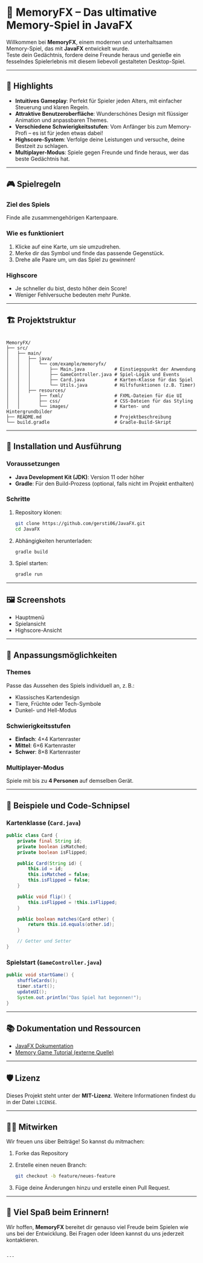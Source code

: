 
# 🎴 MemoryFX – Das ultimative Memory-Spiel in JavaFX

Willkommen bei **MemoryFX**, einem modernen und unterhaltsamen Memory-Spiel, das mit **JavaFX** entwickelt wurde.  
Teste dein Gedächtnis, fordere deine Freunde heraus und genieße ein fesselndes Spielerlebnis mit diesem liebevoll gestalteten Desktop-Spiel.

---

## 🌟 Highlights

- **Intuitives Gameplay**: Perfekt für Spieler jeden Alters, mit einfacher Steuerung und klaren Regeln.  
- **Attraktive Benutzeroberfläche**: Wunderschönes Design mit flüssiger Animation und anpassbaren Themes.  
- **Verschiedene Schwierigkeitsstufen**: Vom Anfänger bis zum Memory-Profi – es ist für jeden etwas dabei!  
- **Highscore-System**: Verfolge deine Leistungen und versuche, deine Bestzeit zu schlagen.  
- **Multiplayer-Modus**: Spiele gegen Freunde und finde heraus, wer das beste Gedächtnis hat.

---

## 🎮 Spielregeln

### Ziel des Spiels
Finde alle zusammengehörigen Kartenpaare.

### Wie es funktioniert
1. Klicke auf eine Karte, um sie umzudrehen.  
2. Merke dir das Symbol und finde das passende Gegenstück.  
3. Drehe alle Paare um, um das Spiel zu gewinnen!

### Highscore
- Je schneller du bist, desto höher dein Score!
- Weniger Fehlversuche bedeuten mehr Punkte.

---

## 🏗️ Projektstruktur

```

MemoryFX/
├── src/
│   ├── main/
│   │   ├── java/
│   │   │   └── com/example/memoryfx/
│   │   │       ├── Main.java           # Einstiegspunkt der Anwendung
│   │   │       ├── GameController.java # Spiel-Logik und Events
│   │   │       ├── Card.java           # Karten-Klasse für das Spiel
│   │   │       └── Utils.java          # Hilfsfunktionen (z.B. Timer)
│   │   ├── resources/
│   │       ├── fxml/                   # FXML-Dateien für die UI
│   │       ├── css/                    # CSS-Dateien für das Styling
│   │       └── images/                 # Karten- und Hintergrundbilder
├── README.md                           # Projektbeschreibung
└── build.gradle                        # Gradle-Build-Skript

````

---

## 🚀 Installation und Ausführung

### Voraussetzungen
- **Java Development Kit (JDK)**: Version 11 oder höher  
- **Gradle**: Für den Build-Prozess (optional, falls nicht im Projekt enthalten)

### Schritte

1. Repository klonen:
    ```bash
    git clone https://github.com/gersti06/JavaFX.git
    cd JavaFX
    ```

2. Abhängigkeiten herunterladen:
    ```bash
    gradle build
    ```

3. Spiel starten:
    ```bash
    gradle run
    ```

---

## 🖼️ Screenshots

- Hauptmenü  
- Spielansicht  
- Highscore-Ansicht

---

## 🌈 Anpassungsmöglichkeiten

### Themes
Passe das Aussehen des Spiels individuell an, z. B.:

- Klassisches Kartendesign  
- Tiere, Früchte oder Tech-Symbole  
- Dunkel- und Hell-Modus

### Schwierigkeitsstufen

- **Einfach**: 4×4 Kartenraster  
- **Mittel**: 6×6 Kartenraster  
- **Schwer**: 8×8 Kartenraster

### Multiplayer-Modus
Spiele mit bis zu **4 Personen** auf demselben Gerät.

---

## 📖 Beispiele und Code-Schnipsel

### Kartenklasse (`Card.java`)
```java
public class Card {
    private final String id;
    private boolean isMatched;
    private boolean isFlipped;

    public Card(String id) {
        this.id = id;
        this.isMatched = false;
        this.isFlipped = false;
    }

    public void flip() {
        this.isFlipped = !this.isFlipped;
    }

    public boolean matches(Card other) {
        return this.id.equals(other.id);
    }

    // Getter und Setter
}
````

### Spielstart (`GameController.java`)

```java
public void startGame() {
    shuffleCards();
    timer.start();
    updateUI();
    System.out.println("Das Spiel hat begonnen!");
}
```

---

## 📚 Dokumentation und Ressourcen

* [JavaFX Dokumentation](https://openjfx.io/)
* [Memory Game Tutorial (externe Quelle)](https://www.baeldung.com/java-memory-game)

---

## 🛡️ Lizenz

Dieses Projekt steht unter der **MIT-Lizenz**. Weitere Informationen findest du in der Datei `LICENSE`.

---

## 🧑‍💻 Mitwirken

Wir freuen uns über Beiträge! So kannst du mitmachen:

1. Forke das Repository
2. Erstelle einen neuen Branch:

   ```bash
   git checkout -b feature/neues-feature
   ```
3. Füge deine Änderungen hinzu und erstelle einen Pull Request.

---

## 🎉 Viel Spaß beim Erinnern!

Wir hoffen, **MemoryFX** bereitet dir genauso viel Freude beim Spielen wie uns bei der Entwicklung.
Bei Fragen oder Ideen kannst du uns jederzeit kontaktieren.

```

---


